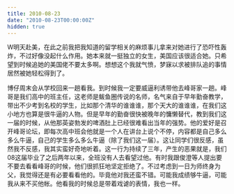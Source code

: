 ```yaml
---
title: 2010-08-23
date: "2010-08-23T00:00:00Z"
hidden: true
---
```

W明天赴美，在此之前我把我知道的留学相关的麻烦事儿拿来对她进行了恐吓性轰炸，不过好像没起什么作用。她本来就一挺独立的女生，美国应该很适合她。只希望到时候追她的美国佬不要太多啊。想想这个我就气愤，梦寐以求被排队追的事情居然被她轻松得到了。

博仔周末会从学校回来一趟看我。到时候我一定要威逼利诱带他去峰哥家一趟。峰哥是我们高中的班主任，这老师是鲅鱼圈传说的名师，名气来自于早年勤奋教学，带出不少考到名校的学生，比如那个清华的谁谁谁，那个天大的谁谁谁，在我们这小地方也算是很牛逼的人物。但是早年的勤奋很快被晚年的慵懒替代，教到我们这一届的时候，从他那英姿勃发的啤酒肚上已经很难看出当年的强势。他的爱好是召开峰哥论坛，即每次高中班会他就是一个人在讲台上说个不停，内容都是自己多么多么牛逼，自己的学生多么多么牛逼（除了我们这一届）。这让同学们很反感，虽然我不反感，我其实蛮好奇地听着。这一行为持续了三年，产生的恶果就是，我们08这届毕业了之后两年以来，全班没有人去看望过他。有时我跟俊澄等人提出要不要去看看峰哥的时候，他们很抓狂地坚定拒绝了。不过考虑到一日为师终身为父，我觉得还是有必要看看他的。毕竟他对我还蛮不错。可能我成绩够牛逼，可能我从来不买他帐。他看我的时候总是带着戏谑的表情，我也一样。